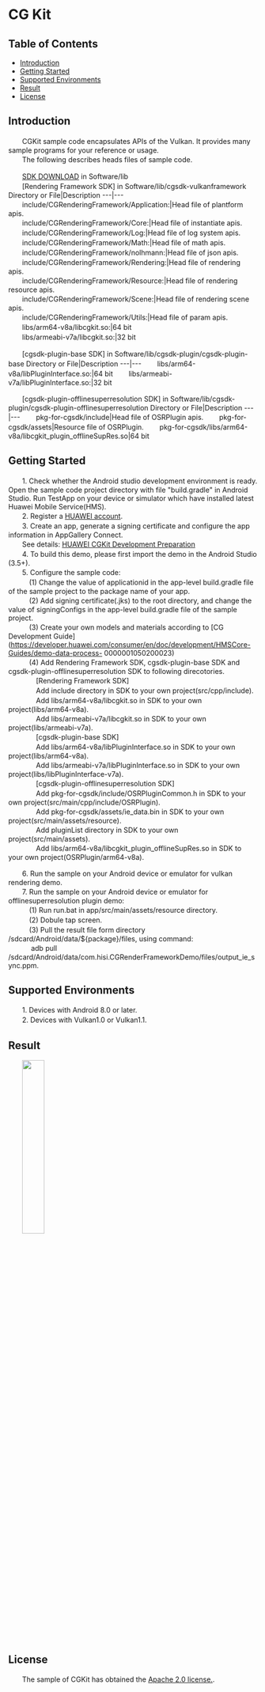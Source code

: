 # CG Kit

## Table of Contents
* [Introduction](#introduction)
* [Getting Started](#getting-started)
* [Supported Environments](#supported-environments)
* [Result](#result)
* [License](#license)
## Introduction
　　CGKit sample code encapsulates APIs of the Vulkan. It provides many sample programs for your reference or usage.<br>
　　The following describes heads files of sample code.<br>

　　[SDK DOWNLOAD](https://developer.huawei.com/consumer/en/doc/development/HMSCore-Library-V5/sdk-download-0000001050441521-V5) in Software/lib<br>
　　[Rendering Framework SDK] in Software/lib/cgsdk-vulkanframework<br>
  Directory or File|Description
  ---|---
　　include/CGRenderingFramework/Application:|Head file of plantform apis.<br>
　　include/CGRenderingFramework/Core:|Head file of instantiate apis.<br>
　　include/CGRenderingFramework/Log:|Head file of log system apis.<br>
　　include/CGRenderingFramework/Math:|Head file of math apis.<br>
　　include/CGRenderingFramework/nolhmann:|Head file of json apis.<br>
　　include/CGRenderingFramework/Rendering:|Head file of rendering apis.<br>
　　include/CGRenderingFramework/Resource:|Head file of rendering resource apis.<br>
　　include/CGRenderingFramework/Scene:|Head file of rendering scene apis.<br>
　　include/CGRenderingFramework/Utils:|Head file of param apis.<br>
　　libs/arm64-v8a/libcgkit.so:|64 bit<br>
　　libs/armeabi-v7a/libcgkit.so:|32 bit<br>

　　[cgsdk-plugin-base SDK] in Software/lib/cgsdk-plugin/cgsdk-plugin-base
  Directory or File|Description
  ---|---
　　libs/arm64-v8a/libPluginInterface.so:|64 bit
　　libs/armeabi-v7a/libPluginInterface.so:|32 bit

　　[cgsdk-plugin-offlinesuperresolution SDK] in Software/lib/cgsdk-plugin/cgsdk-plugin-offlinesuperresolution
  Directory or File|Description
  ---|---
　　pkg-for-cgsdk/include|Head file of OSRPlugin apis.
　　pkg-for-cgsdk/assets|Resource file of OSRPlugin.
　　pkg-for-cgsdk/libs/arm64-v8a/libcgkit_plugin_offlineSupRes.so|64 bit

## Getting Started
　　1. Check whether the Android studio development environment is ready. Open the sample code project directory with file "build.gradle" in Android Studio. Run TestApp on your device or simulator which have installed latest Huawei Mobile Service(HMS).<br>
　　2. Register a [HUAWEI account](https://developer.huawei.com/consumer/en/).<br>
　　3. Create an app, generate a signing certificate and configure the app information in AppGallery Connect.<br>
   　　See details: [HUAWEI CGKit Development Preparation](https://developer.huawei.com/consumer/en/doc/development/HMSCore-Guides/environment-req-0000001050200019)<br>
　　4. To build this demo, please first import the demo in the Android Studio (3.5+).<br>
　　5. Configure the sample code:<br>
　　　(1) Change the value of applicationid in the app-level build.gradle file of the sample project to the package name of your app.<br>
　　　(2) Add signing certificate(.jks) to the root directory, and change the value of signingConfigs in the app-level build.gradle file of the sample project.<br>
　　　(3) Create your own models and materials according to [CG Development Guide](https://developer.huawei.com/consumer/en/doc/development/HMSCore-Guides/demo-data-process-    0000001050200023)<br>
   　　　(4) Add Rendering Framework SDK, cgsdk-plugin-base SDK and cgsdk-plugin-offlinesuperresolution SDK to following direcotories.<br>
    　　　　[Rendering Framework SDK]<br>
    　　　　Add include directory in SDK to your own project(src/cpp/include).<br>
    　　　　Add libs/arm64-v8a/libcgkit.so in SDK to your own project(libs/arm64-v8a).<br>
    　　　　Add libs/armeabi-v7a/libcgkit.so in SDK to your own project(libs/armeabi-v7a).<br>
    　　　　[cgsdk-plugin-base SDK]<br>
    　　　　Add libs/arm64-v8a/libPluginInterface.so in SDK to your own project(libs/arm64-v8a).<br>
    　　　　Add libs/armeabi-v7a/libPluginInterface.so in SDK to your own project(libs/libPluginInterface-v7a).<br>
    　　　　[cgsdk-plugin-offlinesuperresolution SDK]<br>
    　　　　Add pkg-for-cgsdk/include/OSRPluginCommon.h in SDK to your own project(src/main/cpp/include/OSRPlugin).<br>
    　　　　Add pkg-for-cgsdk/assets/ie_data.bin in SDK to your own project(src/main/assets/resource).<br>
    　　　　Add pluginList directory in SDK to your own project(src/main/assets).<br>
    　　　　Add libs/arm64-v8a/libcgkit_plugin_offlineSupRes.so in SDK to your own project(OSRPlugin/arm64-v8a).<br>
    
　　6. Run the sample on your Android device or emulator for vulkan rendering demo.<br>
　　7. Run the sample on your Android device or emulator for offlinesuperresolution plugin demo:<br>
   　　　(1) Run run.bat in app/src/main/assets/resource directory.<br>
   　　　(2) Dobule tap screen.<br>
   　　　(3) Pull the result file form directory /sdcard/Android/data/${package}/files, using command:<br>
 　　　     adb pull /sdcard/Android/data/com.hisi.CGRenderFrameworkDemo/files/output_ie_sync.ppm.<br>

## Supported Environments
　　1. Devices with Android 8.0 or later.<br>
　　2. Devices with Vulkan1.0 or Vulkan1.1.<br>

## Result
　　<img src="CGRenderResult.jpg" width="30%" height="30%">
## License
　　The sample of CGKit has obtained the [Apache 2.0 license.](http://www.apache.org/licenses/LICENSE-2.0).
